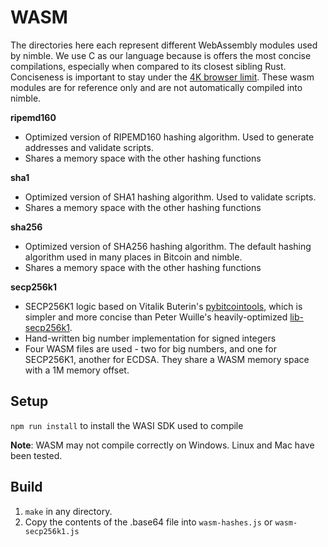 # WASM

The directories here each represent different WebAssembly modules used by nimble. We use C as our language because is offers the most concise compilations, especially when compared to its closest sibling Rust. Conciseness is important to stay under the [4K browser limit](https://github.com/w3c/ServiceWorker/issues/1499). These wasm modules are for reference only and are not automatically compiled into nimble.

**ripemd160**

-   Optimized version of RIPEMD160 hashing algorithm. Used to generate addresses and validate scripts.
-   Shares a memory space with the other hashing functions

**sha1**

-   Optimized version of SHA1 hashing algorithm. Used to validate scripts.
-   Shares a memory space with the other hashing functions

**sha256**

-   Optimized version of SHA256 hashing algorithm. The default hashing algorithm used in many places in Bitcoin and nimble.
-   Shares a memory space with the other hashing functions

**secp256k1**

-   SECP256K1 logic based on Vitalik Buterin's [pybitcointools](https://github.com/vbuterin/pybitcointools/blob/aeb0a2bbb8bbfe421432d776c649650eaeb882a5/bitcoin/main.py), which is simpler and more concise than Peter Wuille's heavily-optimized [lib-secp256k1](https://github.com/bitcoin-core/secp256k1).
-   Hand-written big number implementation for signed integers
-   Four WASM files are used - two for big numbers, and one for SECP256K1, another for ECDSA. They share a WASM memory space with a 1M memory offset.

## Setup

`npm run install` to install the WASI SDK used to compile

**Note**: WASM may not compile correctly on Windows. Linux and Mac have been tested.

## Build

1. `make` in any directory.
2. Copy the contents of the .base64 file into `wasm-hashes.js` or `wasm-secp256k1.js`
